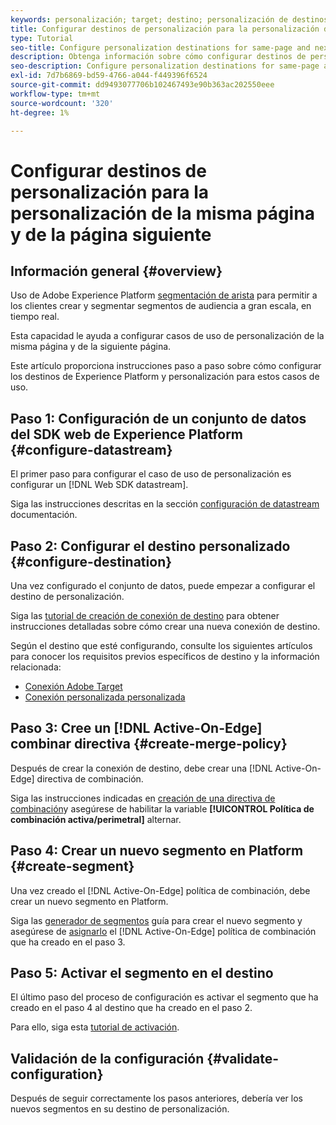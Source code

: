 ```yaml
---
keywords: personalización; target; destino; personalización de destinos; configurar destinos de personalización; la misma página; página siguiente;
title: Configurar destinos de personalización para la personalización de la misma página y de la página siguiente
type: Tutorial
seo-title: Configure personalization destinations for same-page and next-page personalization.
description: Obtenga información sobre cómo configurar destinos de personalización para la personalización de la misma página y de la página siguiente.
seo-description: Configure personalization destinations for same-page and next-page personalization.
exl-id: 7d7b6869-bd59-4766-a044-f449396f6524
source-git-commit: dd9493077706b102467493e90b363ac202550eee
workflow-type: tm+mt
source-wordcount: '320'
ht-degree: 1%

---
```


# Configurar destinos de personalización para la personalización de la misma página y de la página siguiente

## Información general {#overview}

Uso de Adobe Experience Platform [segmentación de arista](../../segmentation/ui/edge-segmentation.md) para permitir a los clientes crear y segmentar segmentos de audiencia a gran escala, en tiempo real.

Esta capacidad le ayuda a configurar casos de uso de personalización de la misma página y de la siguiente página.

Este artículo proporciona instrucciones paso a paso sobre cómo configurar los destinos de Experience Platform y personalización para estos casos de uso.

## Paso 1: Configuración de un conjunto de datos del SDK web de Experience Platform {#configure-datastream}

El primer paso para configurar el caso de uso de personalización es configurar un [!DNL Web SDK datastream].

Siga las instrucciones descritas en la sección [configuración de datastream](../../edge/fundamentals/datastreams.md) documentación.

## Paso 2: Configurar el destino personalizado {#configure-destination}

Una vez configurado el conjunto de datos, puede empezar a configurar el destino de personalización.

Siga las [tutorial de creación de conexión de destino](../ui/connect-destination.md) para obtener instrucciones detalladas sobre cómo crear una nueva conexión de destino.

Según el destino que esté configurando, consulte los siguientes artículos para conocer los requisitos previos específicos de destino y la información relacionada:

* [Conexión Adobe Target](../catalog/personalization/adobe-target-connection.md)
* [Conexión personalizada personalizada](../catalog/personalization/custom-personalization.md)

## Paso 3: Cree un [!DNL Active-On-Edge] combinar directiva {#create-merge-policy}

Después de crear la conexión de destino, debe crear una [!DNL Active-On-Edge] directiva de combinación.

Siga las instrucciones indicadas en [creación de una directiva de combinación](../../profile/merge-policies/ui-guide.md#create-a-merge-policy)y asegúrese de habilitar la variable **[!UICONTROL Política de combinación activa/perimetral]** alternar.

## Paso 4: Crear un nuevo segmento en Platform {#create-segment}

Una vez creado el [!DNL Active-On-Edge] política de combinación, debe crear un nuevo segmento en Platform.

Siga las [generador de segmentos](../../segmentation/ui/segment-builder.md) guía para crear el nuevo segmento y asegúrese de [asignarlo](../../segmentation/ui/segment-builder.md#merge-policies) el [!DNL Active-On-Edge] política de combinación que ha creado en el paso 3.

## Paso 5: Activar el segmento en el destino

El último paso del proceso de configuración es activar el segmento que ha creado en el paso 4 al destino que ha creado en el paso 2.

Para ello, siga esta [tutorial de activación](../ui/activate-profile-request-destinations.md).

## Validación de la configuración {#validate-configuration}

Después de seguir correctamente los pasos anteriores, debería ver los nuevos segmentos en su destino de personalización.
